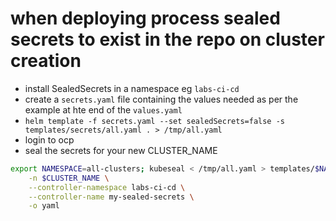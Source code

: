 # when deploying process sealed secrets to exist in the repo on cluster creation 

* install SealedSecrets in a namespace eg `labs-ci-cd`
* create a `secrets.yaml` file containing the values needed as per the example at hte end of the `values.yaml`
* `helm template -f secrets.yaml --set sealedSecrets=false -s templates/secrets/all.yaml . > /tmp/all.yaml`
* login to ocp
* seal the secrets for your new CLUSTER_NAME
```bash
export NAMESPACE=all-clusters; kubeseal < /tmp/all.yaml > templates/$NAMESPACE-sealed-secrets.yaml \
    -n $CLUSTER_NAME \
    --controller-namespace labs-ci-cd \
    --controller-name my-sealed-secrets \
    -o yaml
```